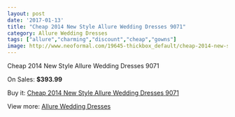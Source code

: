 ```yaml
---
layout: post
date: '2017-01-13'
title: "Cheap 2014 New Style Allure Wedding Dresses 9071"
category: Allure Wedding Dresses
tags: ["allure","charming","discount","cheap","gowns"]
image: http://www.neoformal.com/19645-thickbox_default/cheap-2014-new-style-allure-wedding-dresses-9071.jpg
---
```

Cheap 2014 New Style Allure Wedding Dresses 9071

On Sales: **$393.99**
<a href="https://www.neoformal.com/en/allure-wedding-dresses-2014/6287-cheap-2014-new-style-allure-wedding-dresses-9071.html"><amp-img layout="responsive" width="600" height="600" src="//www.neoformal.com/19645-thickbox_default/cheap-2014-new-style-allure-wedding-dresses-9071.jpg" alt="Cheap 2014 New Style Allure Wedding Dresses 9071 0" /></a>
<a href="https://www.neoformal.com/en/allure-wedding-dresses-2014/6287-cheap-2014-new-style-allure-wedding-dresses-9071.html"><amp-img layout="responsive" width="600" height="600" src="//www.neoformal.com/19649-thickbox_default/cheap-2014-new-style-allure-wedding-dresses-9071.jpg" alt="Cheap 2014 New Style Allure Wedding Dresses 9071 1" /></a>
<a href="https://www.neoformal.com/en/allure-wedding-dresses-2014/6287-cheap-2014-new-style-allure-wedding-dresses-9071.html"><amp-img layout="responsive" width="600" height="600" src="//www.neoformal.com/19648-thickbox_default/cheap-2014-new-style-allure-wedding-dresses-9071.jpg" alt="Cheap 2014 New Style Allure Wedding Dresses 9071 2" /></a>
<a href="https://www.neoformal.com/en/allure-wedding-dresses-2014/6287-cheap-2014-new-style-allure-wedding-dresses-9071.html"><amp-img layout="responsive" width="600" height="600" src="//www.neoformal.com/19647-thickbox_default/cheap-2014-new-style-allure-wedding-dresses-9071.jpg" alt="Cheap 2014 New Style Allure Wedding Dresses 9071 3" /></a>
<a href="https://www.neoformal.com/en/allure-wedding-dresses-2014/6287-cheap-2014-new-style-allure-wedding-dresses-9071.html"><amp-img layout="responsive" width="600" height="600" src="//www.neoformal.com/19646-thickbox_default/cheap-2014-new-style-allure-wedding-dresses-9071.jpg" alt="Cheap 2014 New Style Allure Wedding Dresses 9071 4" /></a>

Buy it: [Cheap 2014 New Style Allure Wedding Dresses 9071](https://www.neoformal.com/en/allure-wedding-dresses-2014/6287-cheap-2014-new-style-allure-wedding-dresses-9071.html "Cheap 2014 New Style Allure Wedding Dresses 9071")

View more: [Allure Wedding Dresses](https://www.neoformal.com/en/82-allure-wedding-dresses-2014 "Allure Wedding Dresses")